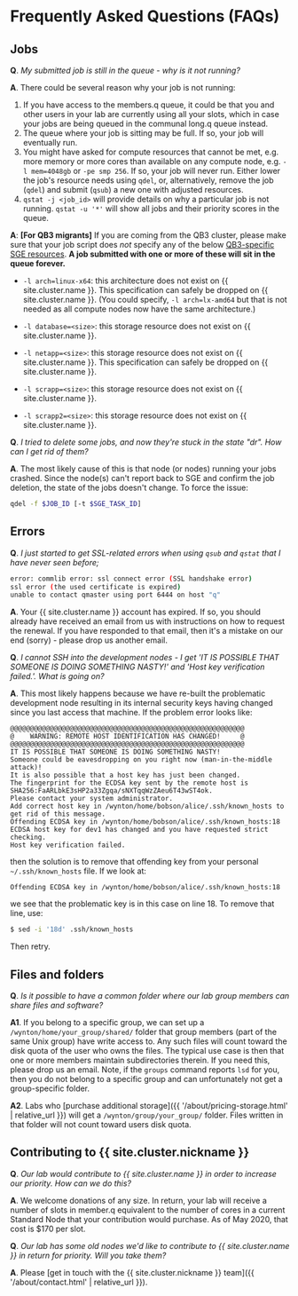 # Frequently Asked Questions (FAQs)

## Jobs

**Q**. _My submitted job is still in the queue - why is it not running?_

**A**. There could be several reason why your job is not running:

  1. If you have access to the members.q queue, it could be that you and other users in your lab are currently using all your slots, which in case your jobs are being queued in the communal long.q queue instead.
  2. The queue where your job is sitting may be full. If so, your job will eventually run.
  3. You might have asked for compute resources that cannot be met, e.g. more memory or more cores than available on any compute node, e.g. `-l mem=4048gb` or `-pe smp 256`.  If so, your job will never run.  Either lower the job's resource needs using `qdel`, or, alternatively,  remove the job (`qdel`) and submit (`qsub`) a new one with adjusted resources.
  4. `qstat -j <job_id>` will provide details on why a particular job is not running.  `qstat -u '*'` will show all jobs and their priority scores in the queue.

**A**: **[For QB3 migrants]** If you are coming from the QB3 cluster, please make sure that your job script does _not_ specify any of the below [QB3-specific SGE resources](https://salilab.org/qb3cluster/Cluster_Topology).  **A job submitted with one or more of these will sit in the queue forever.**

  - `-l arch=linux-x64`: this architecture does not exist on {{ site.cluster.name }}. This specification can safely be dropped on {{ site.cluster.name }}. (You could specify, `-l arch=lx-amd64` but that is not needed as all compute nodes now have the same architecture.)

  - `-l database=<size>`: this storage resource does not exist on {{ site.cluster.name }}.

  - `-l netapp=<size>`: this storage resource does not exist on {{ site.cluster.name }}. This specification can safely be dropped on {{ site.cluster.name }}.

  - `-l scrapp=<size>`: this storage resource does not exist on {{ site.cluster.name }}.

  - `-l scrapp2=<size>`: this storage resource does not exist on {{ site.cluster.name }}.

**Q**. _I tried to delete some jobs, and now they're stuck in the state "dr". How can I get rid of them?_

**A**. The most likely cause of this is that node (or nodes) running your jobs crashed.  Since the node(s) can't report back to SGE and confirm the job deletion, the state of the jobs doesn't change.  To force the issue:
```sh
qdel -f $JOB_ID [-t $SGE_TASK_ID]
```

## Errors

**Q**. _I just started to get SSL-related errors when using `qsub` and `qstat` that I have never seen before;_
```sh
error: commlib error: ssl connect error (SSL handshake error)
ssl error (the used certificate is expired)
unable to contact qmaster using port 6444 on host "q"
```

**A**. Your {{ site.cluster.name }} account has expired.  If so, you should already have received an email from us with instructions on how to request the renewal.  If you have responded to that email, then it's a mistake on our end (sorry) - please drop us another email.


**Q**. _I cannot SSH into the development nodes - I get 'IT IS POSSIBLE THAT SOMEONE IS DOING SOMETHING NASTY!' and 'Host key verification failed.'.  What is going on?_

**A**. This most likely happens because we have re-built the problematic development node resulting in its internal security keys having changed since you last access that machine.  If the problem error looks like:

```lang-none
@@@@@@@@@@@@@@@@@@@@@@@@@@@@@@@@@@@@@@@@@@@@@@@@@@@@@@@@@@@
@    WARNING: REMOTE HOST IDENTIFICATION HAS CHANGED!     @
@@@@@@@@@@@@@@@@@@@@@@@@@@@@@@@@@@@@@@@@@@@@@@@@@@@@@@@@@@@
IT IS POSSIBLE THAT SOMEONE IS DOING SOMETHING NASTY!
Someone could be eavesdropping on you right now (man-in-the-middle attack)!
It is also possible that a host key has just been changed.
The fingerprint for the ECDSA key sent by the remote host is
SHA256:FaARLbkE3sHP2a33Zgqa/sNXTqqWzZAeu6T43wST4ok.
Please contact your system administrator.
Add correct host key in /wynton/home/bobson/alice/.ssh/known_hosts to get rid of this message.
Offending ECDSA key in /wynton/home/bobson/alice/.ssh/known_hosts:18
ECDSA host key for dev1 has changed and you have requested strict checking.
Host key verification failed.
```

then the solution is to remove that offending key from your personal `~/.ssh/known_hosts` file.  If we look at:

```lang-none
Offending ECDSA key in /wynton/home/bobson/alice/.ssh/known_hosts:18
```

we see that the problematic key is in this case on line 18.  To remove that line, use:

```sh
$ sed -i '18d' .ssh/known_hosts
```

Then retry.


## Files and folders

**Q**. _Is it possible to have a common folder where our lab group members can share files and software?_

**A1**. If you belong to a specific group, we can set up a `/wynton/home/your_group/shared/` folder that group members (part of the same Unix group) have write access to. Any such files will count toward the disk quota of the user who owns the files. The typical use case is then that one or more members maintain subdirectories therein.  If you need this, please drop us an email.  Note, if the `groups` command reports `lsd` for you, then you do not belong to a specific group and can unfortunately not get a group-specific folder.

**A2**. Labs who [purchase additional storage]({{ '/about/pricing-storage.html' | relative_url }}) will get a `/wynton/group/your_group/` folder.  Files written in that folder will not count toward users disk quota.

## Contributing to {{ site.cluster.nickname }}

**Q**. _Our lab would contribute to {{ site.cluster.name }} in order to increase our priority.  How can we do this?_

**A**. We welcome donations of any size.  In return, your lab will receive a number of slots in member.q equivalent to the number of cores in a current Standard Node that your contribution would purchase.  As of May 2020, that cost is $170 per slot.

**Q**. _Our lab has some old nodes we'd like to contribute to {{ site.cluster.name }} in return for priority. Will you take them?_

**A**. Please [get in touch with the {{ site.cluster.nickname }} team]({{ '/about/contact.html' | relative_url }}).
